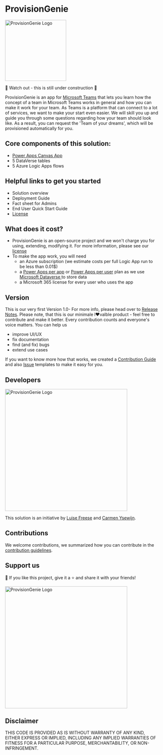 # ProvisionGenie

<img width="200" alt="ProvisionGenie Logo" src="https://github.com/ProvisionGenie/ProvisionGenie/blob/main/media/ProvisionGenie_bkg.png">

🚨 Watch out - this is still under construction 🚨

ProvisionGenie is an app for [Microsoft Teams](https://www.microsoft.com/en-ww/microsoft-teams/group-chat-software) that lets you learn how the concept of a team in Microsoft Teams works in general and how you can make it work for your team. As Teams is a platform that can connect to a lot of services, we want to make your start even easier. We will skill you up and guide you through some questions regarding how your team should look like. As a result, you can request the 'Team of your dreams', which will be provisioned automatically for you.

## Core components of this solution:

* [Power Apps Canvas App](https://github.com/ProvisionGenie/ProvisionGenie/blob/main/Docs/CanvasApp.md) 
* 5 DataVerse tables
* 5 Azure Logic Apps flows

## Helpful links to get you started 

* Solution overview
* Deployment Guide
* Fact sheet for Admins
* End User Quick Start Guide
* [License](https://github.com/ProvisionGenie/ProvisionGenie/blob/main/LICENSE.md)

## What does it cost?

* ProvisionGenie is an open-source project and we won't charge you for using, extending, modifying it. For more information, please see our [license](https://github.com/ProvisionGenie/ProvisionGenie/blob/main/LICENSE.md)
* To make the app work, you will need
  * an Azure subscription (we estimate costs per full Logic App run to be less than 0.01$)
  * a [Power Apps per app](https://powerapps.microsoft.com/en-us/pricing/) or [Power Apps per user](https://powerapps.microsoft.com/en-us/pricing/) plan as we use [Microsoft Dataverse ](https://powerplatform.microsoft.com/en-us/dataverse/)to store data
  * a Microsoft 365 license for every user who uses the app

## Version

This is our very first Version 1.0- For more info, please head over to [Release Notes](https://github.com/ProvisionGenie/ProvisionGenie/blob/main/Docs/Release-Notes.md). Please note, that this is our minimale l♥valble product - feel free to contribute and make it better. Every contribution counts and everyone's voice matters. You can help us

* improve UI/UX
* fix documentation
* find (and fix) bugs
* extend use cases

If you want to know more how that works, we created a [Contribution Guide](https://github.com/ProvisionGenie/ProvisionGenie/blob/main/CONTRIBUTING.md) and also [Issue](https://github.com/ProvisionGenie/ProvisionGenie/issues/new/choose) templates to make it easy for you. 

## Developers

<img width="400" alt="ProvisionGenie Logo" src="https://github.com/ProvisionGenie/ProvisionGenie/blob/main/media/Carmen_Luise.png">

This solution is an initiative by [Luise Freese](https://m365princess.com) and [Carmen Ysewijn](https://digipersonal.com/). 

## Contributions

We welcome contributions, we summarized how you can contribute in the [contribution guidelines](https://github.com/ProvisionGenie/ProvisionGenie/blob/main/CONTRIBUTING.md). 

## Support us

💖 If you like this project, give it a ⭐ and share it with your friends!

<img width="400" alt="ProvisionGenie Logo" src="https://github.com/ProvisionGenie/ProvisionGenie/blob/main/media/undraw_Appreciation_re_p6rl.svg">

## Disclaimer

THIS CODE IS PROVIDED AS IS WITHOUT WARRANTY OF ANY KIND, EITHER EXPRESS OR IMPLIED, INCLUDING ANY IMPLIED WARRANTIES OF FITNESS FOR A PARTICULAR PURPOSE, MERCHANTABILITY, OR NON-INFRINGEMENT.
